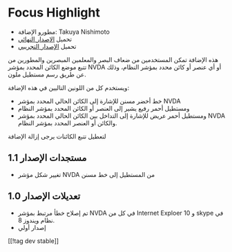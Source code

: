 # Focus Highlight #

* مطورو الإضافة: Takuya Nishimoto
* تحميل [الإصدار النهائي][2]
* تحميل [الإصدار التجريبي][1]

هذه الإضافة تمكن المستخدمين من ضعاف البصر والمعلمين المبصرين والمطورين من
تتبع موضع الكائن المحدد بمؤشر NVDA  أو أي عنصر  أو كائن محدد بمؤشر النظام،
وذلك عن طريق رسم مستطيل ملون. 

ويستخدم كل من  اللونين التاليين في هذه الإضافة:

* خط أخضر مسنن للإشارة إلى الكائن الحالي المحدد بمؤشر NVDA
* ومستطيل أحمر رفيع يشير إلى العنصر أو الكائن المحدد بمؤشر النظام
* ومستطيل أحمر عريض للإشارة إلى التداخل بين الكائن الحالي المحدد بمؤشر NVDA
  والكائن أو العنصر المحدد بمؤشر النظام. 

لتعطيل تتبع الكائنات يرجى إزالة الإضافة

## مستجدات الإصدار 1.1 ##

* تغيير شكل مؤشر NVDA من المستطيل إلى خط مسنن

## تعديلات الإصدار 1.0 ##

* تم إصلاح خطأ مرتبط بمؤشر NVDA في كل من Internet Exploer 10 و skype في نظام
  ويندوز 8.
* إصدار أولي

[[!tag dev stable]]

[1]: http://addons.nvda-project.org/files/get.php?file=fh-dev

[2]: http://addons.nvda-project.org/files/get.php?file=fh
